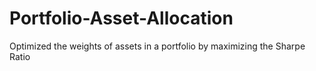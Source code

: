 # Portfolio-Asset-Allocation
Optimized the weights of assets in a portfolio by maximizing the Sharpe Ratio
